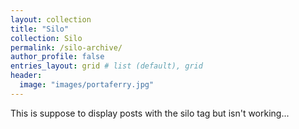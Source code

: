 ```yaml
---
layout: collection
title: "Silo"
collection: Silo
permalink: /silo-archive/
author_profile: false
entries_layout: grid # list (default), grid
header:
  image: "images/portaferry.jpg"
---
```

This is suppose to display posts with the silo tag but isn't working...
